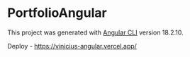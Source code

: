 # PortfolioAngular

This project was generated with [Angular CLI](https://github.com/angular/angular-cli) version 18.2.10.

Deploy - https://vinicius-angular.vercel.app/
